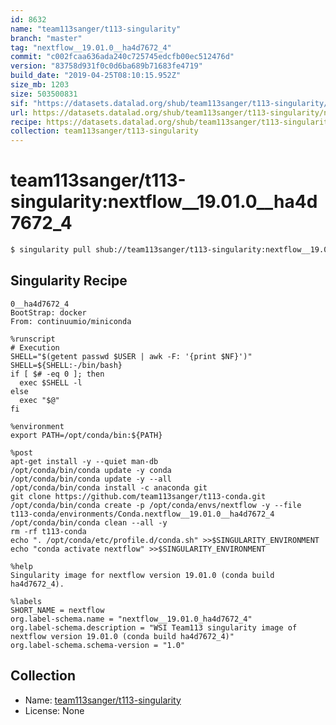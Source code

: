 ```yaml
---
id: 8632
name: "team113sanger/t113-singularity"
branch: "master"
tag: "nextflow__19.01.0__ha4d7672_4"
commit: "c002fcaa636ada240c725745edcfb00ec512476d"
version: "83758d931f0c0d6ba689b71683fe4719"
build_date: "2019-04-25T08:10:15.952Z"
size_mb: 1203
size: 503500831
sif: "https://datasets.datalad.org/shub/team113sanger/t113-singularity/nextflow__19.01.0__ha4d7672_4/2019-04-25-c002fcaa-83758d93/83758d931f0c0d6ba689b71683fe4719.simg"
url: https://datasets.datalad.org/shub/team113sanger/t113-singularity/nextflow__19.01.0__ha4d7672_4/2019-04-25-c002fcaa-83758d93/
recipe: https://datasets.datalad.org/shub/team113sanger/t113-singularity/nextflow__19.01.0__ha4d7672_4/2019-04-25-c002fcaa-83758d93/Singularity
collection: team113sanger/t113-singularity
---
```


# team113sanger/t113-singularity:nextflow__19.01.0__ha4d7672_4

```bash
$ singularity pull shub://team113sanger/t113-singularity:nextflow__19.01.0__ha4d7672_4
```

## Singularity Recipe

```singularity
0__ha4d7672_4
BootStrap: docker
From: continuumio/miniconda

%runscript
# Execution
SHELL="$(getent passwd $USER | awk -F: '{print $NF}')"
SHELL=${SHELL:-/bin/bash}
if [ $# -eq 0 ]; then
  exec $SHELL -l
else
  exec "$@"
fi

%environment
export PATH=/opt/conda/bin:${PATH}

%post
apt-get install -y --quiet man-db
/opt/conda/bin/conda update -y conda
/opt/conda/bin/conda update -y --all
/opt/conda/bin/conda install -c anaconda git
git clone https://github.com/team113sanger/t113-conda.git
/opt/conda/bin/conda create -p /opt/conda/envs/nextflow -y --file t113-conda/environments/Conda.nextflow__19.01.0__ha4d7672_4
/opt/conda/bin/conda clean --all -y
rm -rf t113-conda
echo ". /opt/conda/etc/profile.d/conda.sh" >>$SINGULARITY_ENVIRONMENT
echo "conda activate nextflow" >>$SINGULARITY_ENVIRONMENT

%help
Singularity image for nextflow version 19.01.0 (conda build ha4d7672_4).

%labels
SHORT_NAME = nextflow
org.label-schema.name = "nextflow__19.01.0_ha4d7672_4"
org.label-schema.description = "WSI Team113 singularity image of nextflow version 19.01.0 (conda build ha4d7672_4)"
org.label-schema.schema-version = "1.0"
```

## Collection

 - Name: [team113sanger/t113-singularity](https://github.com/team113sanger/t113-singularity)
 - License: None

